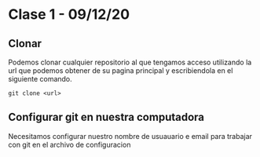 # Clase 1 - 09/12/20

## Clonar

Podemos clonar cualquier repositorio al que tengamos acceso utilizando la url que podemos obtener de su pagina principal y escribiendola en el siguiente comando.

    git clone <url>

## Configurar git en nuestra computadora

Necesitamos configurar nuestro nombre de usuauario e email para trabajar con git en el archivo de configuracion